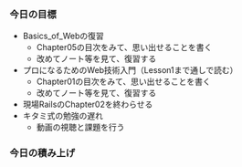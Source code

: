 ### 今日の目標
- Basics_of_Webの復習
  - Chapter05の目次をみて、思い出せることを書く
  - 改めてノート等を見て、復習する
- プロになるためのWeb技術入門（Lesson1まで通しで読む）
  - Chapter01の目次をみて、思い出せることを書く
  - 改めてノート等を見て、復習する
- 現場RailsのChapter02を終わらせる
- キタミ式の勉強の遅れ
  - 動画の視聴と課題を行う

### 今日の積み上げ